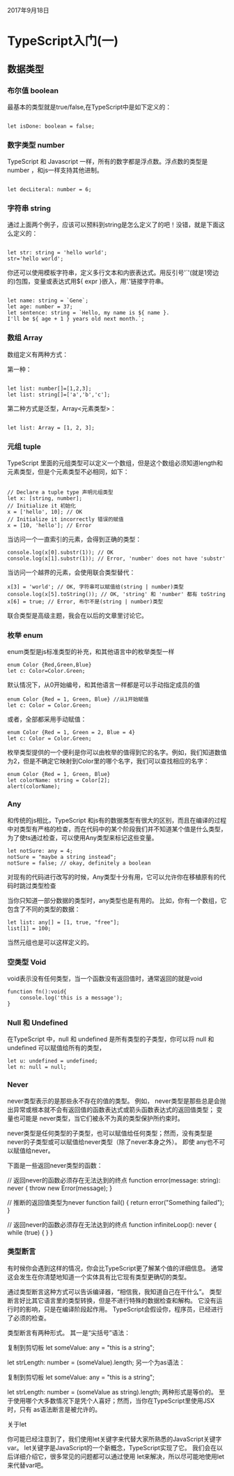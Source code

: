 2017年9月18日

# TypeScript入门(一)

## 数据类型

### 布尔值 boolean

最基本的类型就是true/false,在TypeScript中是如下定义的：

<pre><code>
let isDone: boolean = false;
</code></pre>

### 数字类型 number

TypeScript 和 Javascript 一样，所有的数字都是浮点数。浮点数的类型是 number ，和js一样支持其他进制。

<pre><code>
let decLiteral: number = 6;
</code></pre>

### 字符串 string

通过上面两个例子，应该可以预料到string是怎么定义了的吧！没错，就是下面这么定义的：

<pre><code>
let str: string = 'hello world';
str='hello world';
</code></pre>

你还可以使用模板字符串，定义多行文本和内嵌表达式。用反引号'`'(就是1旁边的)包围，变量或表达式用${ expr }嵌入，用'.'链接字符串。

<pre><code>
let name: string = `Gene`;
let age: number = 37;
let sentence: string = `Hello, my name is ${ name }.
I'll be ${ age + 1 } years old next month.`;
</code></pre>

### 数组 Array

数组定义有两种方式：

第一种：
<pre><code>
let list: number[]=[1,2,3];
let list: string[]=['a','b','c'];
</code></pre>

第二种方式是泛型，Array<元素类型>：
<pre><code>
let list: Array<number> = [1, 2, 3];
</code></pre>

### 元组 tuple

TypeScript 里面的元组类型可以定义一个数组，但是这个数组必须知道length和元素类型，但是个元素类型不必相同，如下：

<pre><code>
// Declare a tuple type 声明元组类型
let x: [string, number];
// Initialize it 初始化
x = ['hello', 10]; // OK
// Initialize it incorrectly 错误的赋值
x = [10, 'hello']; // Error
</code></pre>

当访问一个一直索引的元素，会得到正确的类型：

<pre><code>console.log(x[0].substr(1)); // OK
console.log(x[1].substr(1)); // Error, 'number' does not have 'substr'
</code></pre>

当访问一个越界的元素，会使用联合类型替代：

<pre><code>x[3] = 'world'; // OK, 字符串可以赋值给(string | number)类型
console.log(x[5].toString()); // OK, 'string' 和 'number' 都有 toString
x[6] = true; // Error, 布尔不是(string | number)类型
</code></pre>

联合类型是高级主题，我会在以后的文章里讨论它。

### 枚举 enum

enum类型是js标准类型的补充，和其他语言中的枚举类型一样

<pre><code>enum Color {Red,Green,Blue}
let c: Color=Color.Green;
</code></pre>

默认情况下，从0开始编号，和其他语言一样都是可以手动指定成员的值

<pre><code>enum Color {Red = 1, Green, Blue} //从1开始赋值
let c: Color = Color.Green;
</code></pre>

或者，全部都采用手动赋值：

<pre><code>enum Color {Red = 1, Green = 2, Blue = 4}
let c: Color = Color.Green;
</code></pre>

枚举类型提供的一个便利是你可以由枚举的值得到它的名字。例如，我们知道数值为2，但是不确定它映射到Color里的哪个名字，我们可以查找相应的名字：

<pre><code>enum Color {Red = 1, Green, Blue}
let colorName: string = Color[2];
alert(colorName);
</code></pre>

### Any

和传统的js相比，TypeScript 和js有的数据类型有很大的区别，而且在编译的过程中对类型有严格的检查，而在代码中的某个阶段我们并不知道某个值是什么类型，为了使ts通过检查，可以使用Any类型来标记这些变量。

<pre><code>let notSure: any = 4;
notSure = "maybe a string instead";
notSure = false; // okay, definitely a boolean
</code></pre>

对现有的代码进行改写的时候，Any类型十分有用，它可以允许你在移植原有的代码时跳过类型检查

当你只知道一部分数据的类型时，any类型也是有用的。 比如，你有一个数组，它包含了不同的类型的数据：

<pre><code>let list: any[] = [1, true, "free"];
list[1] = 100;
</code></pre>

当然元组也是可以这样定义的。

### 空类型 Void

void表示没有任何类型，当一个函数没有返回值时，通常返回的就是void

<pre><code>function fn():void{
	console.log('this is a message');
}</code></pre>

### Null 和 Undefined

在TypeScript 中，null 和 undefined 是所有类型的子类型，你可以将 null 和 undefined 可以赋值给所有的类型，

<pre><code>let u: undefined = undefined;
let n: null = null;
</code></pre>

### Never

never类型表示的是那些永不存在的值的类型。 例如， never类型是那些总是会抛出异常或根本就不会有返回值的函数表达式或箭头函数表达式的返回值类型； 变量也可能是 never类型，当它们被永不为真的类型保护所约束时。

never类型是任何类型的子类型，也可以赋值给任何类型；然而，没有类型是never的子类型或可以赋值给never类型（除了never本身之外）。 即使 any也不可以赋值给never。

下面是一些返回never类型的函数：

// 返回never的函数必须存在无法达到的终点
function error(message: string): never {
    throw new Error(message);
}

// 推断的返回值类型为never
function fail() {
    return error("Something failed");
}

// 返回never的函数必须存在无法达到的终点
function infiniteLoop(): never {
    while (true) {
    }
}

### 类型断言

有时候你会遇到这样的情况，你会比TypeScript更了解某个值的详细信息。 通常这会发生在你清楚地知道一个实体具有比它现有类型更确切的类型。

通过类型断言这种方式可以告诉编译器，“相信我，我知道自己在干什么”。 类型断言好比其它语言里的类型转换，但是不进行特殊的数据检查和解构。 它没有运行时的影响，只是在编译阶段起作用。 TypeScript会假设你，程序员，已经进行了必须的检查。

类型断言有两种形式。 其一是“尖括号”语法：

复制到剪切板
let someValue: any = "this is a string";

let strLength: number = (<string>someValue).length;
另一个为as语法：

复制到剪切板
let someValue: any = "this is a string";

let strLength: number = (someValue as string).length;
两种形式是等价的。 至于使用哪个大多数情况下是凭个人喜好；然而，当你在TypeScript里使用JSX时，只有 as语法断言是被允许的。

关于let

你可能已经注意到了，我们使用let关键字来代替大家所熟悉的JavaScript关键字var。 let关键字是JavaScript的一个新概念，TypeScript实现了它。 我们会在以后详细介绍它，很多常见的问题都可以通过使用 let来解决，所以尽可能地使用let来代替var吧。



























